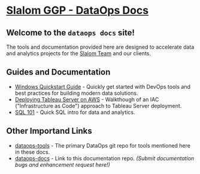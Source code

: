 # [Slalom GGP - DataOps Docs](https://docs.dataops.tk)

## Welcome to the `dataops docs` site!

The tools and documentation provided here are designed to accelerate data and analytics projects for the [Slalom Team](https://www.slalom.com/who-we-are) and our clients.

## Guides and Documentation

* [Windows Quickstart Guide](windows_development.md) - Quickly get started with DevOps tools and best practices for building modern data solutions.
* [Deploying Tableau Server on AWS](deploying_tableau_server_on_aws.md) - Walkthough of an IAC ("Infrastructure as Code") approach to Tableau Server deployment.
* [SQL 101](sql101.md) - Quick SQL intro for data and analytics.

## Other Importand Links

* [dataops-tools](https://github.com/slalom-ggp/dataops-tools) - The primary DataOps git repo for tools mentioned here in these docs.
* [dataops-docs](https://github.com/slalom-ggp/dataops-docs) - Link to this documentation repo. _(Submit documentation bugs and enhancement request here!)_
